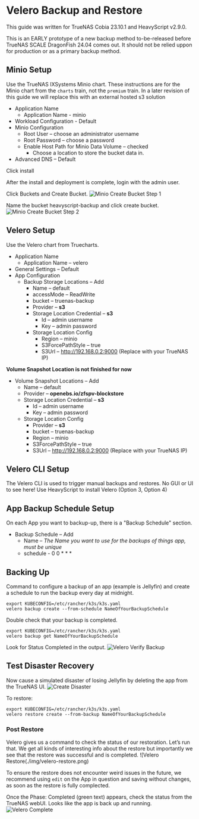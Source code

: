 # Velero Backup and Restore

This guide was written for TrueNAS Cobia 23.10.1 and HeavyScript v2.9.0.

This is an EARLY prototype of a new backup method to-be-released before TrueNAS SCALE DragonFish 24.04 comes out.
It should not be relied uppon for production or as a primary backup method.

## Minio Setup

Use the TrueNAS IXSystems Minio chart.
These instructions are for the Minio chart from the `charts` train, not the `premium` train.
In a later revision of this guide we will replace this with an external hosted s3 solution

* Application Name
  - Application Name - minio
* Workload Configuration - Default
* Minio Configuration
  - Root User – choose an administrator username
  - Root Password – choose a password
  - Enable Host Path for Minio Data Volume – checked
    - Choose a location to store the bucket data in.
* Advanced DNS – Default

Click install

After the install and deployment is complete, login with the admin user.

Click Buckets and Create Bucket.
![Minio Create Bucket Step 1](./img/velero-minio-create-bucket.png)

Name the bucket heavyscript-backup and click create bucket.
![Minio Create Bucket Step 2](./img/velero-minio-create-bucket-2.png)

## Velero Setup

Use the Velero chart from Truecharts.

- Application Name
  - Application Name – velero
- General Settings – Default
- App Configuration
  - Backup Storage Locations – Add
    - Name – default
    - accessMode – ReadWrite
    - bucket – truenas-backup
    - Provider – **s3**
    - Storage Location Credential – **s3**
      - Id – admin username
      - Key – admin password
    - Storage Location Config
      - Region – minio
      - S3ForcePathStyle – true
      - S3Url – http://192.168.0.2:9000 (Replace with your TrueNAS IP)

**Volume Snapshot Location is not finished for now**
  - Volume Snapshot Locations – Add
    - Name – default
    - Provider – **openebs.io/zfspv-blockstore**
    - Storage Location Credential – **s3**
      - Id – admin username
      - Key – admin password
    - Storage Location Config
      - Provider – **s3**
      - bucket – truenas-backup
      - Region – minio
      - S3ForcePathStyle – true
      - S3Url – http://192.168.0.2:9000 (Replace with your TrueNAS IP)

## Velero CLI Setup

The Velero CLI is used to trigger manual backups and restores.
No GUI or UI to see here! Use HeavyScript to install Velero (Option 3, Option 4)

## App Backup Schedule Setup

On each App you want to backup-up, there is a "Backup Schedule" section.

  - Backup Schedule – Add
    - Name – *The Name you want to use for the backups of things app, must be unique*
    - schedule - 0 0 * * *

## Backing Up

Command to configure a backup of an app (example is Jellyfin) and create a schedule to run the backup every day at midnight.

```
export KUBECONFIG=/etc/rancher/k3s/k3s.yaml
velero backup create --from-schedule NameOfYourBackupSchedule
```

Double check that your backup is completed.

```
export KUBECONFIG=/etc/rancher/k3s/k3s.yaml
velero backup get NameOfYourBackupSchedule
```

Look for Status Completed in the output.
![Velero Verify Backup](./img/velero-backup-verify.png)

## Test Disaster Recovery

Now cause a simulated disaster of losing Jellyfin by deleting the app from the TrueNAS UI.
![Create Disaster](./img/velero-create-disaster.png)

To restore:

```
export KUBECONFIG=/etc/rancher/k3s/k3s.yaml
velero restore create --from-backup NameOfYourBackupSchedule
```

### Post Restore

Velero gives us a command to check the status of our restoration. Let’s run that. We get all kinds of interesting info about the restore but importantly we see that the restore was successful and is completed.
![Velero Restore(./img/velero-restore.png)

To ensure the restore does not encounter weird issues in the future, we recommend using `edit` on the App in question and saving without changes, as soon as the restore is fully complected.

Once the Phase: Completed (green text) appears, check the status from the TrueNAS webUI. Looks like the app is back up and running.
![Velero Complete](./img/velero-complete.png)
